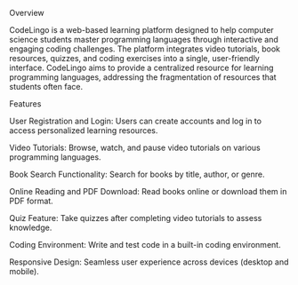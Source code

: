 Overview

CodeLingo is a web-based learning platform designed to help computer science students master programming languages through interactive and engaging coding challenges. 
The platform integrates video tutorials, book resources, quizzes, and coding exercises into a single, user-friendly interface. 
CodeLingo aims to provide a centralized resource for learning programming languages, addressing the fragmentation of resources that students often face.

Features

User Registration and Login: Users can create accounts and log in to access personalized learning resources.

Video Tutorials: Browse, watch, and pause video tutorials on various programming languages.

Book Search Functionality: Search for books by title, author, or genre.

Online Reading and PDF Download: Read books online or download them in PDF format.

Quiz Feature: Take quizzes after completing video tutorials to assess knowledge.

Coding Environment: Write and test code in a built-in coding environment.

Responsive Design: Seamless user experience across devices (desktop and mobile).
